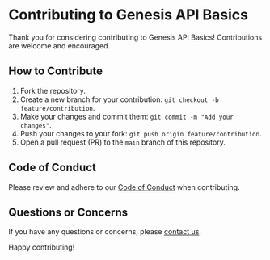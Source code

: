 # Contributing to Genesis API Basics

Thank you for considering contributing to Genesis API Basics! Contributions are welcome and encouraged.

## How to Contribute

1. Fork the repository.
2. Create a new branch for your contribution: `git checkout -b feature/contribution`.
3. Make your changes and commit them: `git commit -m "Add your changes"`.
4. Push your changes to your fork: `git push origin feature/contribution`.
5. Open a pull request (PR) to the `main` branch of this repository.

## Code of Conduct

Please review and adhere to our [Code of Conduct](CODE_OF_CONDUCT.md) when contributing.

## Questions or Concerns

If you have any questions or concerns, please [contact us](mailto:divyesh1099@gmail.com).

Happy contributing!
